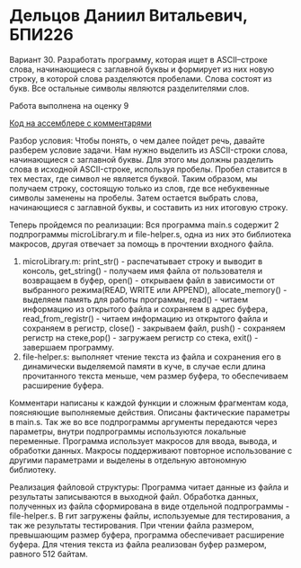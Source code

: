 # Дельцов Даниил Витальевич, БПИ226

Вариант 30. Разработать программу, которая ищет в ASCII–строке слова, начинающиеся с заглавной буквы и формирует из них новую строку, в которой слова разделяются пробелами. Слова состоят из букв. Все остальные символы являются разделителями слов.

Работа выполнена на оценку 9

[Код на ассемблере с комментарями](https://github.com/danikd1/IndividualHomework_3_ABC)

Разбор условия: Чтобы понять, о чем далее пойдет речь, давайте разберем условие задачи. Нам нужно выделить из ASCII-строки слова, начинающиеся с заглавной буквы. Для этого мы должны разделить слова в исходной ASCII-строке, используя пробелы. Пробел ставится в тех местах, где символ не является буквой. Таким образом, мы получаем строку, состоящую только из слов, где все небуквенные символы заменены на пробелы. Затем остается выбрать слова, начинающиеся с заглавной буквы, и составить из них итоговую строку.

Теперь пройдемся по реализации: Вся программа main.s содержит 2 подпрограммы microLibrary.m и file-helper.s, одна из них это библиотека макросов, другая отвечает за помощь в прочтении входного файла.

1) microLibrary.m: print_str() - распечатывает строку и выводит в консоль, get_string() - получаем имя файла от пользователя и возвращаем в буфер, open() - открываем файл в зависимости от выбранного режима(READ, WRITE или APPEND), allocate_memory() - выделяем память для работы программы, read() - читаем информацию из открытого файла и сохраняем в адрес буфера, read_from_registr() - читаем информацию из открытого файла и сохраняем в регистр, close() - закрываем файл, push() - сохраняем регистр на стеке,pop() - загружаем регистр со стека, exit() - завершаем программу.
2) file-helper.s: выполняет чтение текста из файла и сохранения его в динамически выделяемой памяти в куче, в случае если длина прочитанного текста меньше, чем размер буфера, то обеспечиваем расширение буфера.

Комментари написаны к каждой функции и сложным фрагментам кода, поясняющие выполняемые действия. Описаны фактические параметры в main.s. Так же во все подпрограммы аргументы передаются через параметры, внутри подпрограммы используются локальные переменные. Программа использует макросов для ввода, вывода, и обработки данных. Макросы поддерживают повторное использование с другими параметрами и выделены в отдельную автономную библиотеку.

Реализация файловой структуры: Программа читает данные из файла и результаты записываются в выходной файл. Обработка данных, полученных из файла сформирована в виде отдельной подпрограммы - file-helper.s. В гит загружены файлы, используемые для тестирования, а так же результаты тестирования. При чтении файла размером, превышающим размер буфера, программа обеспечивает расширение буфера. Для чтения текста из файла реализован буфер размером, равного 512 байтам. 
